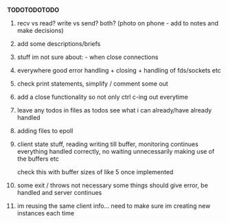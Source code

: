 

**TODOTODOTODO**

1) 
	recv vs read?
	write vs send? both?
	(photo on phone - add to notes and make decisions)

2) 
	add some descriptions/briefs

3) 
	stuff im not sure about:
		- when close connections


5) 
	everywhere good error handling + closing + handling of fds/sockets etc

6) 
	check print statements, simplify / comment some out

7) 
	add a close functionality so not only ctrl c-ing out everytime

8) 
	leave any todos in files as todos
		see what i can already/have already handled

9) 
	adding files to epoll

10) 
	client state stuff, reading writing till buffer, monitoring continues
	everything handled correctly, no waiting unnecessarily
	making use of the buffers etc

	check this with buffer sizes of like 5 once implemented

11) 
	some exit / throws not necessary
	some things should give error, be handled and server continues

12) 
	im reusing the same client info... need to make sure im creating new instances each time